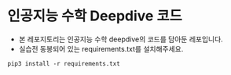 # 인공지능 수학 Deepdive 코드
- 본 레포지토리는 인공지능 수학 deepdive의 코드를 담아둔 레포입니다.
- 실습전 동봉되어 있는 requirements.txt를 설치해주세요.

```
pip3 install -r requirements.txt
```
